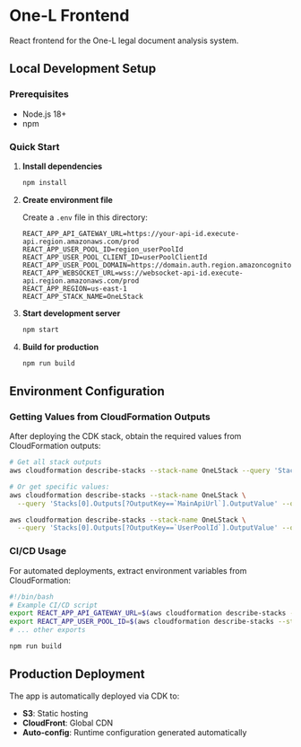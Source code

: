 # One-L Frontend

React frontend for the One-L legal document analysis system.

## Local Development Setup

### Prerequisites
- Node.js 18+ 
- npm

### Quick Start

1. **Install dependencies**
   ```bash
   npm install
   ```

2. **Create environment file**
   
   Create a `.env` file in this directory:
   ```env
   REACT_APP_API_GATEWAY_URL=https://your-api-id.execute-api.region.amazonaws.com/prod
   REACT_APP_USER_POOL_ID=region_userPoolId
   REACT_APP_USER_POOL_CLIENT_ID=userPoolClientId
   REACT_APP_USER_POOL_DOMAIN=https://domain.auth.region.amazoncognito.com
   REACT_APP_WEBSOCKET_URL=wss://websocket-api-id.execute-api.region.amazonaws.com/prod
   REACT_APP_REGION=us-east-1
   REACT_APP_STACK_NAME=OneLStack
   ```

3. **Start development server**
   ```bash
   npm start
   ```

4. **Build for production**
   ```bash
   npm run build
   ```

## Environment Configuration

### Getting Values from CloudFormation Outputs

After deploying the CDK stack, obtain the required values from CloudFormation outputs:

```bash
# Get all stack outputs
aws cloudformation describe-stacks --stack-name OneLStack --query 'Stacks[0].Outputs'

# Or get specific values:
aws cloudformation describe-stacks --stack-name OneLStack \
  --query 'Stacks[0].Outputs[?OutputKey==`MainApiUrl`].OutputValue' --output text

aws cloudformation describe-stacks --stack-name OneLStack \
  --query 'Stacks[0].Outputs[?OutputKey==`UserPoolId`].OutputValue' --output text
```

### CI/CD Usage

For automated deployments, extract environment variables from CloudFormation:

```bash
#!/bin/bash
# Example CI/CD script
export REACT_APP_API_GATEWAY_URL=$(aws cloudformation describe-stacks --stack-name OneLStack --query 'Stacks[0].Outputs[?OutputKey==`MainApiUrl`].OutputValue' --output text)
export REACT_APP_USER_POOL_ID=$(aws cloudformation describe-stacks --stack-name OneLStack --query 'Stacks[0].Outputs[?OutputKey==`UserPoolId`].OutputValue' --output text)
# ... other exports

npm run build
```

## Production Deployment

The app is automatically deployed via CDK to:
- **S3**: Static hosting
- **CloudFront**: Global CDN
- **Auto-config**: Runtime configuration generated automatically 